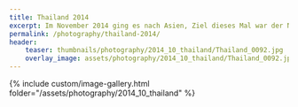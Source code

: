 ```yaml
---
title: Thailand 2014
excerpt: Im November 2014 ging es nach Asien, Ziel dieses Mal war der Norden Thailands und Laos. Beides auf jeden Fall landschaftlich sehr sehenswert.
permalink: /photography/thailand-2014/
header:
    teaser: thumbnails/photography/2014_10_thailand/Thailand_0092.jpg
    overlay_image: assets/photography/2014_10_thailand/Thailand_0092.jpg
---
```


{% include custom/image-gallery.html folder="/assets/photography/2014_10_thailand" %}